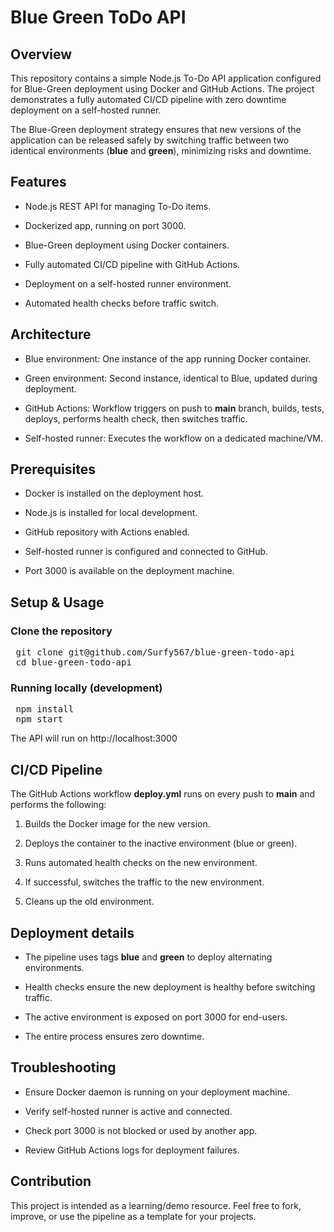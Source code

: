 # Blue Green ToDo API

## Overview

This repository contains a simple Node.js To-Do API application configured for Blue-Green deployment using Docker and GitHub Actions. The project demonstrates a fully automated CI/CD pipeline with zero downtime deployment on a self-hosted runner.

The Blue-Green deployment strategy ensures that new versions of the application can be released safely by switching traffic between two identical environments (**blue** and **green**), minimizing risks and downtime.


## Features

- Node.js REST API for managing To-Do items.

- Dockerized app, running on port 3000.

- Blue-Green deployment using Docker containers.

- Fully automated CI/CD pipeline with GitHub Actions.

- Deployment on a self-hosted runner environment.

- Automated health checks before traffic switch.




## Architecture

- Blue environment: One instance of the app running Docker container.

- Green environment: Second instance, identical to Blue, updated during deployment.

- GitHub Actions: Workflow triggers on push to **main** branch, builds, tests, deploys, performs health check, then switches traffic.

- Self-hosted runner: Executes the workflow on a dedicated machine/VM.

  

## Prerequisites

- Docker is installed on the deployment host.

- Node.js is installed for local development.

- GitHub repository with Actions enabled.

- Self-hosted runner is configured and connected to GitHub.

- Port 3000 is available on the deployment machine.
  

## Setup & Usage

### Clone the repository

<pre lang="markdown"> git clone git@github.com/Surfy567/blue-green-todo-api 
 cd blue-green-todo-api </pre>

### Running locally (development)

<pre lang="markdown"> npm install 
 npm start </pre>

 The API will run on http://localhost:3000
 
 

 ## CI/CD Pipeline

 The GitHub Actions workflow **deploy.yml** runs on every push to **main** and performs the following:

1. Builds the Docker image for the new version.

2. Deploys the container to the inactive environment (blue or green).

3. Runs automated health checks on the new environment.

4. If successful, switches the traffic to the new environment.

5. Cleans up the old environment.


## Deployment details

- The pipeline uses tags **blue** and **green** to deploy alternating environments.

- Health checks ensure the new deployment is healthy before switching traffic.

- The active environment is exposed on port 3000 for end-users.

- The entire process ensures zero downtime.


 ## Troubleshooting

 - Ensure Docker daemon is running on your deployment machine.

- Verify self-hosted runner is active and connected.

- Check port 3000 is not blocked or used by another app.

- Review GitHub Actions logs for deployment failures.


## Contribution

This project is intended as a learning/demo resource. Feel free to fork, improve, or use the pipeline as a template for your projects.



